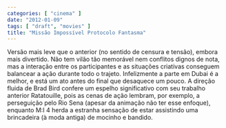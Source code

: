 ```yaml
---
categories: [ "cinema" ]
date: "2012-01-09"
tags: [ "draft", "movies" ]
title: "Missão Impossível Protocolo Fantasma"
---
```

Versão mais leve que o anterior (no sentido de censura e tensão), embora
mais divertido. Não tem vilão tão memorável nem conflitos dignos de
nota, mas a interação entre os participantes e as situações criativas
conseguem balancear a ação durante todo o trajeto. Infelizmente a parte
em Dubai é a melhor, e está um ato antes do final que desaquece um
pouco. A direção fluida de Brad Bird confere um espelho significativo
com seu trabalho anterior Ratatouille, pois as cenas de ação lembram,
por exemplo, a perseguição pelo Rio Sena (apesar da animação não
ter esse enfoque), enquanto M:I 4 herda a estranha sensação de estar
assistindo uma brincadeira (à moda antiga) de mocinho e bandido.

